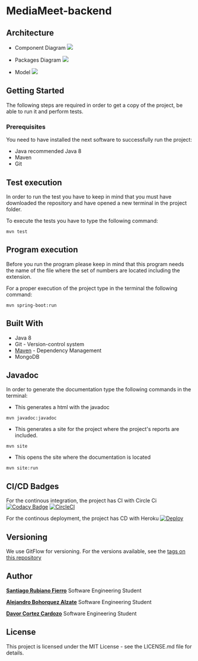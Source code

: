 # MediaMeet-backend


## Architecture

+ Component Diagram
![](https://cdn.discordapp.com/attachments/749330138407370856/763404991800410152/unknown.png)

+ Packages Diagram
![](https://cdn.discordapp.com/attachments/749330138407370856/763411410792218654/package.png)

+ Model
![](https://cdn.discordapp.com/attachments/749330138407370856/763405674520510475/model.png)



## Getting Started
The following steps are required in order to get a copy of the project, be able to run it and perform tests.
### Prerequisites
You need to have installed the next software to successfully run the project:

* Java recommended Java 8
* Maven
* Git


## Test execution
 In order to run the test you have to keep in mind that you must have downloaded the repository and have opened a new terminal in the project folder.
 
 To execute the tests you have to type the following command:
 
 ```
mvn test
```
## Program execution
Before you run the program please keep in mind that this program needs the name of the file where the set of numbers are located including the extension.

For a proper execution of the project type in the terminal the following command:

```
mvn spring-boot:run
```

## Built With
* Java 8
* Git - Version-control system
* [Maven](https://maven.apache.org) - Dependency Management
* MongoDB
## Javadoc


In order to generate the documentation type the following commands in the terminal:
* This generates a html with the javadoc
```
mvn javadoc:javadoc
```
* This generates a site for the project where the project's reports are included.
```
mvn site
```
* This opens the site where the documentation is located
```
mvn site:run
```

## CI/CD Badges

For the continous integration, the project has CI with Circle Ci
[![Codacy Badge](https://api.codacy.com/project/badge/Grade/07e845c199424cedaf6b42539913bbd3)](https://app.codacy.com/gh/Pac-Man-Bytes/MediaMeet-backend?utm_source=github.com&utm_medium=referral&utm_content=Pac-Man-Bytes/MediaMeet-backend&utm_campaign=Badge_Grade)
 [![CircleCI](https://circleci.com/gh/circleci/circleci-docs.svg?style=svg)](https://app.circleci.com/pipelines/github/Pac-Man-Bytes/MediaMeet-backend?branch=develop)

For the continous deployment, the project has CD with Heroku
[![Deploy](https://www.herokucdn.com/deploy/button.svg)](https://mediameet-backend.herokuapp.com)

## Versioning

We use GitFlow for versioning. For the versions available, see the [tags on this repository](https://github.com/Pac-Man-Bytes/MediaMeet-backend/releases/)

## Author

[**Santiago Rubiano Fierro**](https://github.com/srubianof) Software Engineering Student

[**Alejandro Bohorquez Alzate**](https://github.com/alejandrobohal) Software Engineering Student

[**Davor Cortez Cardozo**](https://github.com/d4v0r) Software Engineering Student

## License

 This project is licensed under the MIT License - see the LICENSE.md file for details.
